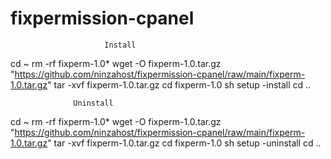 # fixpermission-cpanel
                         Install

cd ~
rm -rf fixperm-1.0*
wget -O fixperm-1.0.tar.gz "https://github.com/ninzahost/fixpermission-cpanel/raw/main/fixperm-1.0.tar.gz"
tar -xvf fixperm-1.0.tar.gz
cd fixperm-1.0
sh setup -install
cd ..



                  Uninstall


cd ~
rm -rf fixperm-1.0*
wget -O fixperm-1.0.tar.gz "https://github.com/ninzahost/fixpermission-cpanel/raw/main/fixperm-1.0.tar.gz"
tar -xvf fixperm-1.0.tar.gz
cd fixperm-1.0
sh setup -uninstall
cd ..

